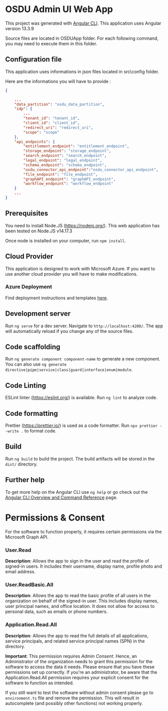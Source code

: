 # OSDU Admin UI Web App

This project was generated with [Angular CLI](https://github.com/angular/angular-cli). This application uses Angular version 13.3.9

Source files are located in OSDUApp folder. For each following command, you may need to execute them in this folder.

## Configuration file

This application uses informations in json files located in src\config folder.

Here are the informations you will have to provide :

```json
{

	...
	"data_partition": "osdu_data_partition",
	"idp": {
		...
		"tenant_id": "tenant_id",
		"client_id": "client_id",
		"redirect_uri": "redirect_uri",
		"scope": "scope"
	},
	"api_endpoints": {
		"entitlement_endpoint": "entitlement_endpoint", 
		"storage_endpoint": "storage_endpoint",
		"search_endpoint": "search_endpoint",
		"legal_endpoint": "legal_endpoint",
		"schema_endpoint": "schema_endpoint",
		"osdu_connector_api_endpoint":"osdu_connector_api_endpoint",
		"file_endpoint": "file_endpoint",
		"graphAPI_endpoint": "graphAPI_endpoint",
		"workflow_endpoint": "workflow_endpoint"
	}
	...
}
```

## Prerequisites

You need to install Node.JS (https://nodejs.org/). This web application has been tested on Node.JS v14.17.3

Once node is installed on your computer, run `npm install`.

## Cloud Provider

This application is designed to work with Microsoft Azure. If you want to use another cloud provider you will have to make modifications.

### Azure Deployment

Find deployment instructions and templates [here](/OSDUApp/devops/azure/README.md).

## Development server

Run `ng serve` for a dev server. Navigate to `http://localhost:4200/`. The app will automatically reload if you change any of the source files.

## Code scaffolding

Run `ng generate component component-name` to generate a new component. You can also use `ng generate directive|pipe|service|class|guard|interface|enum|module`.

## Code Linting

ESLint linter (https://eslint.org/) is available. Run `ng lint` to analyze code.

## Code formatting

Prettier (https://prettier.io/) is used as a code formatter. Run `npx prettier --write .` to format code.

## Build

Run `ng build` to build the project. The build artifacts will be stored in the `dist/` directory.

## Further help

To get more help on the Angular CLI use `ng help` or go check out the [Angular CLI Overview and Command Reference](https://angular.io/cli) page.



# Permissions & Consent
For the software to function properly, it requires certain permissions via the Microsoft Graph API.

### User.Read

__Description__: Allows the app to sign in the user and read the profile of signed-in users. It includes their username, display name, profile photo and email address.

### User.ReadBasic.All

__Description__: Allows the app to read the basic profile of all users in the organization on behalf of the signed-in user. This includes display names, user principal names, and office location. It does not allow for access to personal data, such as emails or phone numbers.

### Application.Read.All

__Description__: Allows the app to read the full details of all applications, service principals, and related service principal names (SPN) in the directory.

__Important__: This permission requires _Admin Consent_. Hence, an Administrator of the organization needs to grant this permission for the software to access the data it needs.
Please ensure that you have these permissions set up correctly. If you're an administrator, be aware that the Application.Read.All permission requires your explicit consent for the software to function as intended.

If you still want to test the software without admin consent please go to `environment.ts` file and remove the permission. This will result in autocomplete (and possibly other functions) not working properly.

